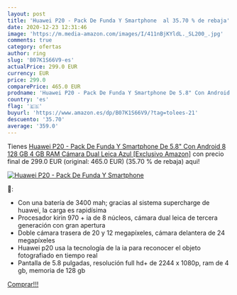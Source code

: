 ```yaml
---
layout: post
title: 'Huawei P20 - Pack De Funda Y Smartphone  al 35.70 % de rebaja'
date: 2020-12-23 12:31:46
image: 'https://m.media-amazon.com/images/I/411nBjKYldL._SL200_.jpg'
comments: true
category: ofertas
author: ring
slug: 'B07K1S66V9-es'
actualPrice: 299.0 EUR
currency: EUR
price: 299.0
comparePrice: 465.0 EUR
prodname: 'Huawei P20 - Pack De Funda Y Smartphone De 5.8" Con Android 8  128 GB  4 GB RAM  Cámara Dual Leica  Azul [Exclusivo Amazon]'
country: 'es'
flag: '🇪🇸'
buyurl: 'https://www.amazon.es/dp/B07K1S66V9/?tag=tolees-21'
descuento: '35.70'
average: '359.0'
---
```


Tienes [Huawei P20 - Pack De Funda Y Smartphone De 5.8" Con Android 8  128 GB  4 GB RAM  Cámara Dual Leica  Azul [Exclusivo Amazon]](https://www.amazon.es/dp/B07K1S66V9/?tag=tolees-21) con precio final de  299.0 EUR (original: 465.0 EUR) (35.70 %  de rebaja) aqui!

[![Huawei P20 - Pack De Funda Y Smartphone ](https://m.media-amazon.com/images/I/411nBjKYldL._SL200_.jpg)](https://www.amazon.es/dp/B07K1S66V9/?tag=tolees-21)

🔎:

- Con una batería de 3400 mah; gracias al sistema supercharge de huawei, la carga es rapidísima
- Procesador kirin 970 + ia de 8 núcleos, cámara dual leica de tercera generación con gran apertura
- Doble cámara trasera de 20 y 12 megapíxeles, cámara delantera de 24 megapíxeles
- Huawei p20 usa la tecnología de la ia para reconocer el objeto fotografiado en tiempo real
- Pantalla de 5.8 pulgadas, resolución full hd+ de 2244 x 1080p, ram de 4 gb, memoria de 128 gb

[Comprar!!!](https://www.amazon.es/dp/B07K1S66V9/?tag=tolees-21)
